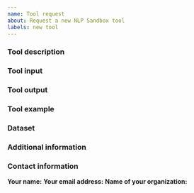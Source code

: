 ```yaml
---
name: Tool request
about: Request a new NLP Sandbox tool
labels: new tool
---
```


<!--
  When requesting a new tool please provide the following information:
-->

### Tool description
<!--
  Provide a clear and concise description of what the tool would do. The next
  two questions focus on the input and output of the tool.
-->

### Tool input
<!--
  Would the tool re-use an existing NLPSandbox.io schemas? If yes, which one? If
  no, please propose a schema or describe what the tool input would look like.
-->

### Tool output
<!--
  Please propose a schema for the output of the tool or describe what the tool
  output would look like.
-->

### Tool example
<!--
  Do you have an implementation of the proposed tool that has or has not yet
  been packaged as an NLPSandbox.io tool? If yes, would you agree to provide
  this tool as an example to NLPSandbox.io developers?
-->

### Dataset
<!--
  Does your organization has a dataset that can be used to benchmark the
  performance of the proposed tool?
-->

### Additional information
<!--
  Is there anything else you can add about the request?
-->

### Contact information

**Your name:**
**Your email address:**
**Name of your organization:**